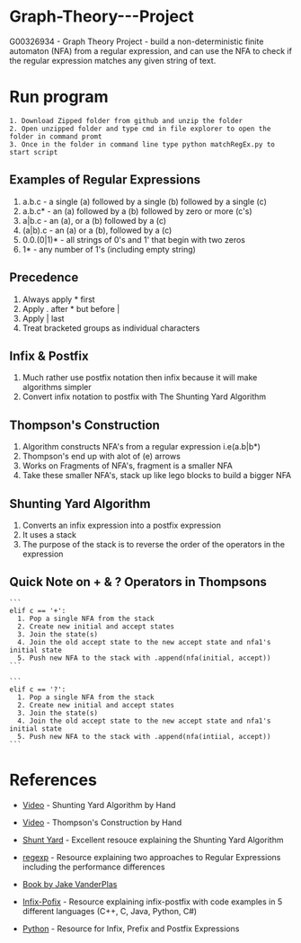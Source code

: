 # Graph-Theory---Project
G00326934 - Graph Theory Project - build a non-deterministic finite automaton (NFA) from a regular expression, and can use the NFA to check if the regular expression matches any given string of text.

# Run program
```
1. Download Zipped folder from github and unzip the folder
2. Open unzipped folder and type cmd in file explorer to open the folder in command promt
3. Once in the folder in command line type python matchRegEx.py to start script
```

## Examples of Regular Expressions
1. a.b.c   - a single (a) followed by a single (b) followed by a single (c)
2. a.b.c*  - an (a) followed by a (b) followed by zero or more (c's)
3. a|b.c   - an (a), or a (b) followed by a (c)
4. (a|b).c - an (a) or a (b), followed by a (c)
5. 0.0.(0|1)* - all strings of 0's and 1' that begin with two zeros
6. 1* - any number of 1's (including empty string)

## Precedence
1. Always apply * first
2. Apply . after * but before |
3. Apply | last
4. Treat bracketed groups as individual characters

## Infix & Postfix
1. Much rather use postfix notation then infix because it will make algorithms simpler
2. Convert infix notation to postfix with The Shunting Yard Algorithm

## Thompson's Construction
1. Algorithm constructs NFA's from a regular expression i.e(a.b|b*)
2. Thompson's end up with alot of (e) arrows
3. Works on Fragments of NFA's, fragment is a smaller NFA
4. Take these smaller NFA's, stack up like lego blocks to build a bigger NFA

## Shunting Yard Algorithm
1. Converts an infix expression into a postfix expression
2. It uses a stack
3. The purpose of the stack is to reverse the order of the operators in the expression

## Quick Note on + & ? Operators in Thompsons

    ```
    elif c == '+':
      1. Pop a single NFA from the stack
      2. Create new initial and accept states
      3. Join the state(s)
      4. Join the old accept state to the new accept state and nfa1's initial state
      5. Push new NFA to the stack with .append(nfa(initial, accept))
    ```

    ```
    elif c == '?':
      1. Pop a single NFA from the stack
      2. Create new initial and accept states
      3. Join the state(s)
      4. Join the old accept state to the new accept state and nfa1's initial state
      5. Push new NFA to the stack with .append(nfa(intiial, accept))
    ```


# References

* [Video](https://web.microsoftstream.com/video/a29536d4-e975-4172-a470-40b4fe28866e) - Shunting Yard Algorithm by Hand
* [Video](https://web.microsoftstream.com/video/29de6c7c-9379-46d3-99e8-8a3dbafe391f) - Thompson's Construction by Hand

* [Shunt Yard](http://www.oxfordmathcenter.com/drupal7/node/628) - Excellent resouce explaining the Shunting Yard Algorithm
* [regexp](https://swtch.com/~rsc/regexp/regexp1.html) - Resource explaining two approaches to Regular Expressions including the performance differences
* [Book by Jake VanderPlas](https://www.oreilly.com/programming/free/files/a-whirlwind-tour-of-python.pdf)
* [Infix-Pofix](https://www.geeksforgeeks.org/stack-set-2-infix-to-postfix) - Resource explaining infix-postfix with code examples in 5 different languages (C++, C, Java, Python, C#)
* [Python](http://interactivepython.org/runestone/static/pythonds/BasicDS/InfixPrefixandPostfixExpressions.html) - Resource for Infix, Prefix and Postfix Expressions



